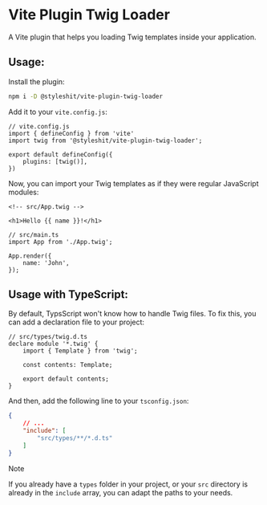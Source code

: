 # Vite Plugin Twig Loader

A Vite plugin that helps you loading Twig templates inside your application.

## Usage:

Install the plugin:

```BASH
npm i -D @styleshit/vite-plugin-twig-loader
```

Add it to your `vite.config.js`:

```TS
// vite.config.js
import { defineConfig } from 'vite'
import twig from '@styleshit/vite-plugin-twig-loader';

export default defineConfig({
	plugins: [twig()],
})
```

Now, you can import your Twig templates as if they were regular JavaScript modules:

```TWIG
<!-- src/App.twig -->

<h1>Hello {{ name }}!</h1>
```

```TS
// src/main.ts
import App from './App.twig';

App.render({
	name: 'John',
});
```

## Usage with TypeScript:

By default, TypsScript won't know how to handle Twig files. To fix this, you can add a declaration file to your project:

```TS
// src/types/twig.d.ts
declare module '*.twig' {
	import { Template } from 'twig';

	const contents: Template;

	export default contents;
}
```

And then, add the following line to your `tsconfig.json`:

```JSON
{
	// ...
	"include": [
		"src/types/**/*.d.ts"
	]
}
```

> [!NOTE]  
> If you already have a `types` folder in your project, or your `src` directory is already in the `include` array, you can adapt the paths to your needs.

